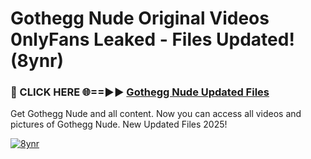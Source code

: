 # Gothegg Nude Original Videos 0nlyFans Leaked - Files Updated! (8ynr)

<h3>🔴 CLICK HERE 🌐==►► <a href="https://tinyurl.com/yc6ubb5a" rel="nofollow">Gothegg Nude Updated Files</a></h3>

Get Gothegg Nude and all content. Now you can access all videos and pictures of Gothegg Nude. New Updated Files 2025!

[![8ynr](https://i.imgur.com/7eu0CRL.gif)](https://tinyurl.com/yc6ubb5a)

